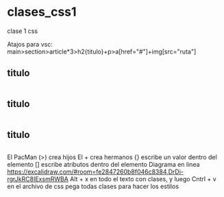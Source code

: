 # clases_css1

clase 1 css

Atajos para vsc:
main>section>article\*3>h2{titulo}+p>a[href="#"]+img[src="ruta"]

<section>
            <article>
                <h2>titulo</h2>
                <p><a href="#"></a><img src="ruta" alt=""></p>
            </article>
            <article>
                <h2>titulo</h2>
                <p><a href="#"></a><img src="ruta" alt=""></p>
            </article>
            <article>
                <h2>titulo</h2>
                <p><a href="#"></a><img src="ruta" alt=""></p>
            </article>
</section>

El PacMan (>) crea hijos
El + crea hermanos
{} escribe un valor dentro del elemento
[] escribe atributos dentro del elemento
Diagrama en linea https://excalidraw.com/#room=fe2847260b8f046c8384,DrDi-rgrJkRC8IExsmRWBA
Alt + x en todo el texto con clases, y luego Cntrl + v en el archivo de css
pega todas clases para hacer los estilos
